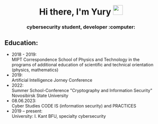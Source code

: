 <h1 align="center">
  Hi there, I'm Yury 
  <img src="https://github.com/blackcater/blackcater/raw/main/images/Hi.gif" height="32"/>
</h1>
<h3 align="center">cybersecurity student, developer :computer:</h3>


<section id='education'>
  <h2>Education:</h2>
  <ul>
    <li>
      2018 - 2019:<br>
      MIPT Correspondence School of Physics and Technology in the programs of additional education of scientific and technical orientation (physics, mathematics)
    </li>
    <li>
      2019:<br>
      Artificial Intelligence Jorney Conference
    </li>
    <li>
      2022:<br>
      Summer School-Conference "Cryptography and Information Security" Novosibirsk State University
    </li>
    <li>
      08.06.2023:<br>
      Cyber Studies CODE IS (information security) and PRACTICES
    </li>
    <li>
      2019 – present:<br>
      University: I. Kant BFU, specialty cybersecurity
    </li>
  </ul>
</section>
<!--

- 🔭 I’m currently working on ...
- 🌱 I’m currently learning FastAPI, Django
- 👯 I’m looking to collaborate on ...
- 🤔 I’m looking for help with ...
- 💬 Ask me about ...
- 📫 How to reach me: ...
- 😄 Pronouns: ...
- ⚡ Fun fact: ...
-->
